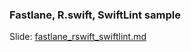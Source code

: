 ### Fastlane, R.swift, SwiftLint sample

Slide: [fastlane_rswift_swiftlint.md](https://github.com/vinhnx/sbf_sample/blob/develop/fastlane_rswift_swiftlint.md)

